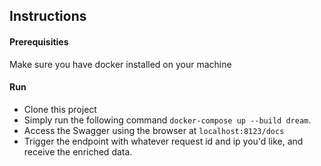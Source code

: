 ## Instructions
#### Prerequisities 
Make sure you have docker installed on your machine

#### Run
- Clone this project
- Simply run the following command `docker-compose up --build dream`.
- Access the Swagger using the browser at `localhost:8123/docs`
- Trigger the endpoint with whatever request id and ip you'd like, and receive the enriched data.
